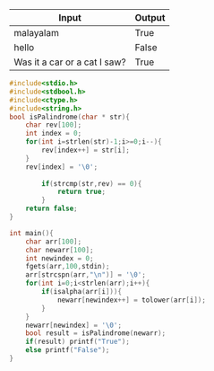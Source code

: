 
| Input                        | Output |
| ---------------------------- | ------ |
| malayalam                    | True   |
| hello                        | False  |
| Was it a car or a cat I saw? | True   |


```c
#include<stdio.h>
#include<stdbool.h>
#include<ctype.h>
#include<string.h>
bool isPalindrome(char * str){
    char rev[100];
    int index = 0;
    for(int i=strlen(str)-1;i>=0;i--){
        rev[index++] = str[i];
    }
    rev[index] = '\0';
    
        if(strcmp(str,rev) == 0){
            return true;
        }
    return false;
}

int main(){
    char arr[100];
    char newarr[100];
    int newindex = 0;
    fgets(arr,100,stdin);
    arr[strcspn(arr,"\n")] = '\0';
    for(int i=0;i<strlen(arr);i++){
        if(isalpha(arr[i])){
            newarr[newindex++] = tolower(arr[i]);
        }
    }
    newarr[newindex] = '\0';
    bool result = isPalindrome(newarr);
    if(result) printf("True");
    else printf("False");
}
```